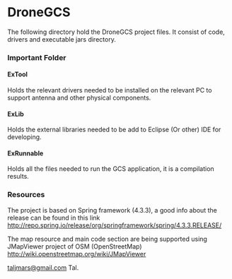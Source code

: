 # DroneGCS

The following directory hold the DroneGCS project files.
It consist of code, drivers and executable jars directory.

### Important Folder
#### ExTool
Holds the relevant drivers needed to be installed on the relevant PC to support antenna and other physical components.
#### ExLib
Holds the external libraries needed to be add to Eclipse (Or other) IDE for developing.
#### ExRunnable
Holds all the files needed to run the GCS application, it is a compilation results.

### Resources
The project is based on Spring framework (4.3.3), a good info about the release can be found in this link
http://repo.spring.io/release/org/springframework/spring/4.3.3.RELEASE/

The map resource and main code section are being supported using JMapViewer project of OSM (OpenStreetMap)
http://wiki.openstreetmap.org/wiki/JMapViewer

taljmars@gmail.com
Tal.
